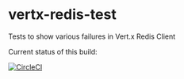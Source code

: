 # vertx-redis-test
Tests to show various failures in Vert.x Redis Client

Current status of this build:

[![CircleCI](https://circleci.com/gh/guss77/vertx-redis-test/tree/connect-test-3.7.svg?style=svg)](https://circleci.com/gh/guss77/vertx-redis-test/tree/connect-test-3.7)
